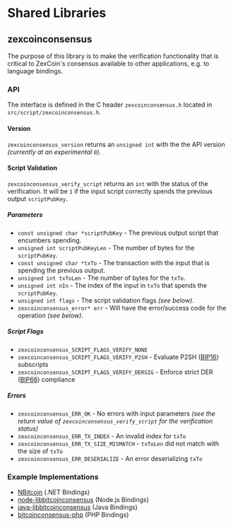 Shared Libraries
================

## zexcoinconsensus

The purpose of this library is to make the verification functionality that is critical to ZexCoin's consensus available to other applications, e.g. to language bindings.

### API

The interface is defined in the C header `zexcoinconsensus.h` located in  `src/script/zexcoinconsensus.h`.

#### Version

`zexcoinconsensus_version` returns an `unsigned int` with the the API version *(currently at an experimental `0`)*.

#### Script Validation

`zexcoinconsensus_verify_script` returns an `int` with the status of the verification. It will be `1` if the input script correctly spends the previous output `scriptPubKey`.

##### Parameters
- `const unsigned char *scriptPubKey` - The previous output script that encumbers spending.
- `unsigned int scriptPubKeyLen` - The number of bytes for the `scriptPubKey`.
- `const unsigned char *txTo` - The transaction with the input that is spending the previous output.
- `unsigned int txToLen` - The number of bytes for the `txTo`.
- `unsigned int nIn` - The index of the input in `txTo` that spends the `scriptPubKey`.
- `unsigned int flags` - The script validation flags *(see below)*.
- `zexcoinconsensus_error* err` - Will have the error/success code for the operation *(see below)*.

##### Script Flags
- `zexcoinconsensus_SCRIPT_FLAGS_VERIFY_NONE`
- `zexcoinconsensus_SCRIPT_FLAGS_VERIFY_P2SH` - Evaluate P2SH ([BIP16](https://github.com/bitcoin/bips/blob/master/bip-0016.mediawiki)) subscripts
- `zexcoinconsensus_SCRIPT_FLAGS_VERIFY_DERSIG` - Enforce strict DER ([BIP66](https://github.com/bitcoin/bips/blob/master/bip-0066.mediawiki)) compliance

##### Errors
- `zexcoinconsensus_ERR_OK` - No errors with input parameters *(see the return value of `zexcoinconsensus_verify_script` for the verification status)*
- `zexcoinconsensus_ERR_TX_INDEX` - An invalid index for `txTo`
- `zexcoinconsensus_ERR_TX_SIZE_MISMATCH` - `txToLen` did not match with the size of `txTo`
- `zexcoinconsensus_ERR_DESERIALIZE` - An error deserializing `txTo`

### Example Implementations
- [NBitcoin](https://github.com/NicolasDorier/NBitcoin/blob/master/NBitcoin/Script.cs#L814) (.NET Bindings)
- [node-libbitcoinconsensus](https://github.com/bitpay/node-libbitcoinconsensus) (Node.js Bindings)
- [java-libbitcoinconsensus](https://github.com/dexX7/java-libbitcoinconsensus) (Java Bindings)
- [bitcoinconsensus-php](https://github.com/Bit-Wasp/bitcoinconsensus-php) (PHP Bindings)

